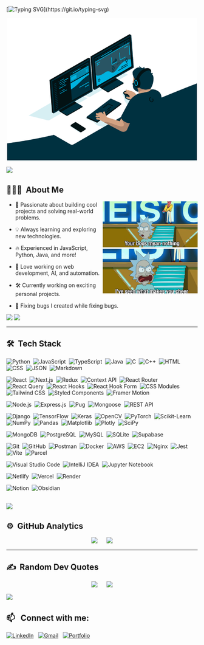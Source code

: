 [![Typing SVG](https://readme-typing-svg.demolab.com?font=Fira+Code&size=24&duration=3000&pause=500&color=F7F7F7&width=435&lines=Hi+%F0%9F%91%8B%2C+I'm+Shubhanan;👨🏻‍💻+Full-Stack+Developer;🚀+Building+cool+projects;💻+One+commit+at+a+time!)](https://git.io/typing-svg)


<p align="center"><img src="coder.gif" width="500" alt="coder.gif"></p>     

<img src="https://user-images.githubusercontent.com/73097560/115834477-dbab4500-a447-11eb-908a-139a6edaec5c.gif">

## 👨🏻‍💻 &nbsp;About Me

<div align="center">
  <img align="right" width="250" src="rick.jpg" alt="Programmer meme"/>
  
  <div align="left">
    
- 🚀 Passionate about building cool projects and solving real-world problems.  
- 💡 Always learning and exploring new technologies.  
- 🔥 Experienced in JavaScript, Python, Java, and more!  
- 🎯 Love working on web development, AI, and automation.  
- 🛠️ Currently working on exciting personal projects.  
- 🐞 Fixing bugs I created while fixing bugs.
  
  </div>
</div>

![](https://img.shields.io/badge/-05122A?style=flat&logo=github)&nbsp;![](https://komarev.com/ghpvc/?username=shubhs27&color=05122A&style=flat&label=Visitors)




---

## 🛠 &nbsp;Tech Stack

![Python](https://img.shields.io/badge/-Python-05122A?style=flat&logo=python)&nbsp;
![JavaScript](https://img.shields.io/badge/-JavaScript-05122A?style=flat&logo=javascript)&nbsp;
![TypeScript](https://img.shields.io/badge/-TypeScript-05122A?style=flat&logo=typescript)&nbsp;
![Java](https://custom-icon-badges.demolab.com/badge/-Java-05122A?style=flat&logo=java)&nbsp;
![C](https://img.shields.io/badge/-C-05122A?style=flat&logo=c)&nbsp;
![C++](https://img.shields.io/badge/-C++-05122A?style=flat&logo=c%2B%2B)&nbsp;
![HTML](https://img.shields.io/badge/-HTML-05122A?style=flat&logo=HTML5)&nbsp;
![CSS](https://img.shields.io/badge/-CSS-05122A?style=flat&logo=CSS3&logoColor=1572B6)&nbsp;
![JSON](https://img.shields.io/badge/-JSON-05122A?style=flat&logo=json)&nbsp;
![Markdown](https://img.shields.io/badge/-Markdown-05122A?style=flat&logo=markdown)&nbsp;

![React](https://img.shields.io/badge/-React-05122A?style=flat&logo=react)&nbsp;
![Next.js](https://img.shields.io/badge/-Next.js-05122A?style=flat&logo=next.js)&nbsp;
![Redux](https://img.shields.io/badge/-Redux-05122A?style=flat&logo=redux&logoColor=764ABC)&nbsp;
![Context API](https://img.shields.io/badge/-Context%20API-05122A?style=flat&logo=react)&nbsp;
![React Router](https://img.shields.io/badge/-React%20Router-05122A?style=flat&logo=react-router)&nbsp;
![React Query](https://img.shields.io/badge/-React%20Query-05122A?style=flat&logo=react-query)&nbsp;
![React Hooks](https://img.shields.io/badge/-React%20Hooks-05122A?style=flat&logo=react)&nbsp;
![React Hook Form](https://img.shields.io/badge/-React%20Hook%20Form-05122A?style=flat&logo=react-hook-form)&nbsp;
![CSS Modules](https://img.shields.io/badge/-CSS%20Modules-05122A?style=flat&logo=css-modules)&nbsp;
![Tailwind CSS](https://img.shields.io/badge/-Tailwind%20CSS-05122A?style=flat&logo=tailwind-css)&nbsp;
![Styled Components](https://img.shields.io/badge/-Styled%20Components-05122A?style=flat&logo=styled-components)&nbsp;
![Framer Motion](https://img.shields.io/badge/-Framer%20Motion-05122A?style=flat&logo=framer)&nbsp;

![Node.js](https://img.shields.io/badge/-Node.js-05122A?style=flat&logo=node.js)&nbsp;
![Express.js](https://img.shields.io/badge/-Express.js-05122A?style=flat&logo=express)&nbsp;
![Pug](https://img.shields.io/badge/-Pug-05122A?style=flat&logo=pug)&nbsp;
![Mongoose](https://img.shields.io/badge/-Mongoose-05122A?style=flat&logo=mongoose)&nbsp;
![REST API](https://custom-icon-badges.demolab.com/badge/-REST%20API-05122A?style=flat&logo=rest)&nbsp;

![Django](https://img.shields.io/badge/-Django-05122A?style=flat&logo=django)&nbsp;
![TensorFlow](https://img.shields.io/badge/-TensorFlow-05122A?style=flat&logo=tensorflow)&nbsp;
![Keras](https://img.shields.io/badge/-Keras-05122A?style=flat&logo=keras)&nbsp;
![OpenCV](https://img.shields.io/badge/-OpenCV-05122A?style=flat&logo=opencv)&nbsp;
![PyTorch](https://img.shields.io/badge/-PyTorch-05122A?style=flat&logo=pytorch)&nbsp;
![Scikit-Learn](https://img.shields.io/badge/-Scikit%20Learn-05122A?style=flat&logo=scikit-learn)&nbsp;
![NumPy](https://img.shields.io/badge/-NumPy-05122A?style=flat&logo=numpy)&nbsp;
![Pandas](https://img.shields.io/badge/-Pandas-05122A?style=flat&logo=pandas)&nbsp;
![Matplotlib](https://custom-icon-badges.demolab.com/badge/-Matplotlib-05122A?style=flat&logo=matplotlib)&nbsp;
![Plotly](https://img.shields.io/badge/-Plotly-05122A?style=flat&logo=plotly)&nbsp;
![SciPy](https://img.shields.io/badge/-SciPy-05122A?style=flat&logo=scipy)&nbsp;

![MongoDB](https://img.shields.io/badge/-MongoDB-05122A?style=flat&logo=mongodb)&nbsp;
![PostgreSQL](https://img.shields.io/badge/-PostgreSQL-05122A?style=flat&logo=postgresql)&nbsp;
![MySQL](https://img.shields.io/badge/-MySQL-05122A?style=flat&logo=mysql)&nbsp;
![SQLite](https://img.shields.io/badge/-SQLite-05122A?style=flat&logo=sqlite)&nbsp;
![Supabase](https://img.shields.io/badge/-Supabase-05122A?style=flat&logo=supabase)&nbsp;

![Git](https://img.shields.io/badge/-Git-05122A?style=flat&logo=git)&nbsp;
![GitHub](https://img.shields.io/badge/-GitHub-05122A?style=flat&logo=github)&nbsp;
![Postman](https://img.shields.io/badge/-Postman-05122A?style=flat&logo=postman)&nbsp;
![Docker](https://img.shields.io/badge/-Docker-05122A?style=flat&logo=docker)&nbsp;
![AWS](https://img.shields.io/badge/-AWS-05122A?style=flat&logo=amazonaws)&nbsp;
![EC2](https://img.shields.io/badge/-EC2-05122A?style=flat&logo=amazonec2)&nbsp;
![Nginx](https://img.shields.io/badge/-Nginx-05122A?style=flat&logo=nginx)&nbsp;
![Jest](https://img.shields.io/badge/-Jest-05122A?style=flat&logo=jest)&nbsp;
![Vite](https://img.shields.io/badge/-Vite-05122A?style=flat&logo=vite)&nbsp;
![Parcel](https://custom-icon-badges.demolab.com/badge/-Parcel-05122A?style=flat&logo=parcel)&nbsp;

![Visual Studio Code](https://custom-icon-badges.demolab.com/badge/-Visual%20Studio%20Code-05122A?style=flat&logo=visual-studio-code&logoColor=007ACC)&nbsp;
![IntelliJ IDEA](https://img.shields.io/badge/-IntelliJ%20IDEA-05122A?style=flat&logo=intellij-idea)&nbsp;
![Jupyter Notebook](https://img.shields.io/badge/-Jupyter%20Notebook-05122A?style=flat&logo=jupyter)&nbsp;

![Netlify](https://img.shields.io/badge/-Netlify-05122A?style=flat&logo=netlify)&nbsp;
![Vercel](https://img.shields.io/badge/-Vercel-05122A?style=flat&logo=vercel)&nbsp;
![Render](https://img.shields.io/badge/-Render-05122A?style=flat&logo=render)&nbsp;

![Notion](https://img.shields.io/badge/-Notion-05122A?style=flat&logo=notion)&nbsp;
![Obsidian](https://img.shields.io/badge/-Obsidian-05122A?style=flat&logo=obsidian)&nbsp;

<br>
<!-- ![Java](https://img.shields.io/badge/java-%23ED8B00.svg?style=for-the-badge&logo=java&logoColor=white) ![Spring](https://img.shields.io/badge/spring-%236DB33F.svg?style=for-the-badge&logo=spring&logoColor=white) ![AWS](https://img.shields.io/badge/AWS-%23FF9900.svg?style=for-the-badge&logo=amazon-aws&logoColor=white) ![C](https://img.shields.io/badge/c-%2300599C.svg?style=for-the-badge&logo=c&logoColor=white) ![Go](https://img.shields.io/badge/go-%2300ADD8.svg?style=for-the-badge&logo=go&logoColor=white) ![HTML5](https://img.shields.io/badge/html5-%23E34F26.svg?style=for-the-badge&logo=html5&logoColor=white) ![Azure](https://img.shields.io/badge/azure-%230072C6.svg?style=for-the-badge&logo=azure-devops&logoColor=white) ![Insomnia](https://img.shields.io/badge/Insomnia-black?style=for-the-badge&logo=insomnia&logoColor=5849BE) ![Thymeleaf](https://img.shields.io/badge/Thymeleaf-%23005C0F.svg?style=for-the-badge&logo=Thymeleaf&logoColor=white) ![Apache](https://img.shields.io/badge/apache-%23D42029.svg?style=for-the-badge&logo=apache&logoColor=white) ![Apache Maven](https://img.shields.io/badge/Apache%20Maven-C71A36?style=for-the-badge&logo=Apache%20Maven&logoColor=white) ![Jenkins](https://img.shields.io/badge/jenkins-%232C5263.svg?style=for-the-badge&logo=jenkins&logoColor=white) ![MariaDB](https://img.shields.io/badge/MariaDB-003545?style=for-the-badge&logo=mariadb&logoColor=white) ![MySQL](https://img.shields.io/badge/mysql-%2300f.svg?style=for-the-badge&logo=mysql&logoColor=white) ![Postgres](https://img.shields.io/badge/postgres-%23316192.svg?style=for-the-badge&logo=postgresql&logoColor=white) ![Redis](https://img.shields.io/badge/redis-%23DD0031.svg?style=for-the-badge&logo=redis&logoColor=white) ![SQLite](https://img.shields.io/badge/sqlite-%2307405e.svg?style=for-the-badge&logo=sqlite&logoColor=white)
-->

<img src="https://user-images.githubusercontent.com/73097560/115834477-dbab4500-a447-11eb-908a-139a6edaec5c.gif">


## ⚙️ &nbsp;GitHub Analytics

<p align="center">
  <img height="180em" src="https://github-readme-stats-eight-theta.vercel.app/api?username=shubhs27&hide_border=true&show_icons=true&theme=algolia&include_all_commits=true&count_private=true"/>
  &nbsp;&nbsp;&nbsp;&nbsp;
  <img height="180em" src="https://github-readme-stats-eight-theta.vercel.app/api/top-langs/?username=shubhs27&hide_border=true&layout=compact&langs_count=8&theme=algolia"/>
</p>

---

## ✍️ &nbsp;Random Dev Quotes

<p align="center">
  <img src="https://quotes-github-readme.vercel.app/api?theme=algolia" />
  &nbsp;&nbsp;&nbsp;&nbsp;
  <img src="https://dev-humor.vercel.app/api?theme=algolia" />
</p>

<img src="https://user-images.githubusercontent.com/73097560/115834477-dbab4500-a447-11eb-908a-139a6edaec5c.gif">

## 📫 &nbsp; Connect with me:

<a href="https://www.linkedin.com/in/shubhs27/"><img alt="LinkedIn" src="https://img.shields.io/badge/-LinkedIn-05122A?style=flat&logo=linkedin&logoColor=0A66C2"/></a> &nbsp;
<a href="mailto:shubhanans@gmail.com"><img alt="Gmail" src="https://img.shields.io/badge/-Gmail-05122A?style=flat&logo=gmail&logoColor=D14836" /></a> &nbsp;
<a href="https://shubhanan-sharma.vercel.app/"><img alt="Portfolio" src="https://img.shields.io/badge/-Portfolio-05122A?style=flat&logo=vercel&logoColor=white" /></a> &nbsp;

